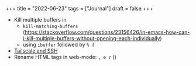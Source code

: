 +++
title = "2022-06-23"
tags = ["Journal"]
draft = false
+++

-   Kill multiple buffers in
    -   `kill-matching-buffers` (<https://stackoverflow.com/questions/23156426/in-emacs-how-can-i-kill-multiple-buffers-without-opening-each-individually>)
    -   using `ibuffer` followed by `% f`
-   [Tailscale and SSH](https://tailscale.com/blog/tailscale-ssh/)
-   Rename HTML tags in web-mode: `, e r` ()